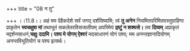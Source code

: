 +++
title = "08 न तु"

+++
।।11.8।। अहं मम देहैकदेशे सर्वं जगद् दर्शयिष्यामि; त्वं **तु अनेन**
नियमितपरिमितवस्तुग्राहिणा प्राकृतेन **स्वचक्षुषा मां** तथाभूतं
सकलेतरविसजातीयम् अपरिमेयं **द्रष्टुं न शक्यसे।** तव **दिव्यम्**
अप्राकृतं मद्दर्शनसाधनं,**चक्षुः ददामि। पश्य मे योगम् ऐश्वरं** मदसाधारणं
योगं पश्य; मम अनन्तज्ञानादियोगम् अनन्तविभूतियोगं च पश्य इत्यर्थः।
